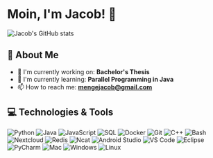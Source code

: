# Moin, I'm Jacob! 👋

![Jacob's GitHub stats](https://github-readme-stats.vercel.app/api?username=JacobMenge&show_icons=true&theme=transparent)


## 🌟 About Me

- 🔭 I'm currently working on: **Bachelor's Thesis**
- 🌱 I'm currently learning: **Parallel Programming in Java**
- 📫 How to reach me: **mengejacob@gmail.com**

## 💻 Technologies & Tools

![Python](https://img.shields.io/badge/-Python-black?style=flat-square&logo=Python)
![Java](https://img.shields.io/badge/-Java-black?style=flat-square&logo=Java&logoColor=red)
![JavaScript](https://img.shields.io/badge/-JavaScript-black?style=flat-square&logo=javascript)
![SQL](https://img.shields.io/badge/-SQL-black?style=flat-square&logo=MySQL)
![Docker](https://img.shields.io/badge/-Docker-black?style=flat-square&logo=Docker)
![Git](https://img.shields.io/badge/-Git-black?style=flat-square&logo=git)
![C++](https://img.shields.io/badge/-C++-black?style=flat-square&logo=c%2B%2B&logoColor=blue)
![Bash](https://img.shields.io/badge/-Bash-black?style=flat-square&logo=gnu-bash&logoColor=green)
![Nextcloud](https://img.shields.io/badge/-Nextcloud-black?style=flat-square&logo=Nextcloud)
![Redis](https://img.shields.io/badge/-Redis-black?style=flat-square&logo=Redis)
![Ncat](https://img.shields.io/badge/-Ncat-black?style=flat-square&logo=Ncat)
![Android Studio](https://img.shields.io/badge/-Android%20Studio-black?style=flat-square&logo=android-studio)
![VS Code](https://img.shields.io/badge/-VS%20Code-black?style=flat-square&logo=visual-studio-code)
![Eclipse](https://img.shields.io/badge/-Eclipse-black?style=flat-square&logo=eclipse)
![PyCharm](https://img.shields.io/badge/-PyCharm-black?style=flat-square&logo=pycharm)
![Mac](https://img.shields.io/badge/-Mac-black?style=flat-square&logo=apple)
![Windows](https://img.shields.io/badge/-Windows-black?style=flat-square&logo=windows)
![Linux](https://img.shields.io/badge/-Linux-black?style=flat-square&logo=linux)
